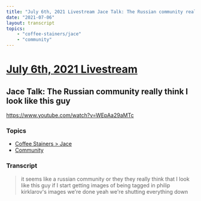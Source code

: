 ```yaml
---
title: "July 6th, 2021 Livestream Jace Talk: The Russian community really think I look like this guy"
date: "2021-07-06"
layout: transcript
topics:
    - "coffee-stainers/jace"
    - "community"
---
```

# [July 6th, 2021 Livestream](../2021-07-06.md)
## Jace Talk: The Russian community really think I look like this guy
https://www.youtube.com/watch?v=WEpAa29aMTc

### Topics
* [Coffee Stainers > Jace](../topics/coffee-stainers/jace.md)
* [Community](../topics/community.md)

### Transcript

> it seems like a russian community or they they really think that I look like this guy if I start getting images of being tagged in philip kirklarov's images we're done yeah we're shutting everything down
